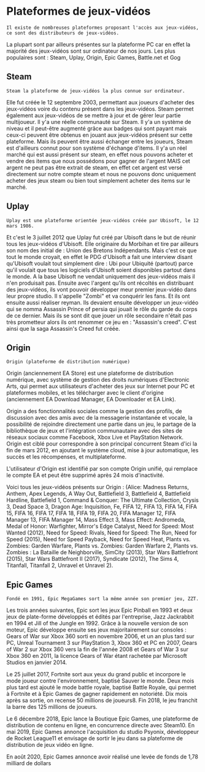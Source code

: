 # Plateformes de jeux-vidéos
    Il existe de nombreuses plateformes proposant l'accès aux jeux-vidéos, ce sont des distributeurs de jeux-vidéos.
La plupart sont par ailleurs présentes sur la plateforme PC car en effet la majorité des jeux-vidéos sont sur ordinateur de nos jours.
Les plus populaires sont : Steam, Uplay, Origin, Epic Games, Battle.net et Gog

## Steam
    Steam la plateforme de jeux-vidéos la plus connue sur ordinateur.
Elle fut créée le 12 septembre 2003, permettant aux joueurs d'acheter des jeux-vidéos voire du contenu présent dans les jeux-vidéos.
Steam permet également aux jeux-vidéos de se mettre à jour et de gérer leur partie multijoueur.
Il y'a une réelle communauté sur Steam. Il y'a un système de niveau et il peut-être augmenté grâce aux badges qui sont payant mais ceux-ci peuvent être obtenus
en jouant aux jeux-vidéos présent sur cette plateforme. Mais ils peuvent être aussi échanger entre les joueurs, Steam est d'ailleurs connut pour son système d'échange d'items.
Il y'a un réel marché qui est aussi présent sur steam, en effet nous pouvons acheter et vendre des items que nous possédons pour gagner de l'argent MAIS cet argent ne peut pas être extrait de steam, en effet cet argent est versé directement sur notre compte steam et nous ne pouvons donc uniquement acheter des jeux steam ou bien tout simplement acheter des items sur le marché.

## Uplay
    Uplay est une plateforme orientée jeux-vidéos créée par Ubisoft, le 12 mars 1986.
Et c'est le 3 juillet 2012 que Uplay fut créé par Ubisoft dans le but de réunir tous les jeux-vidéos d'Ubisoft.
Elle originaire du Morbihan et tire par ailleurs son nom des initial de : Union des Bretons Indépendants. Mais c'est ce que tout le monde croyait, en effet le PDG d'Ubisoft a fait une interview disant qu'Ubisoft voulait tout simplement dire : Ubi pour Ubiquité (partout) parce qu'il voulait que tous les logiciels d'Ubisoft soient disponibles partout dans le monde.
A la base Ubisoft ne vendait uniquement des jeux-vidéos mais il n'en produisait pas.
Ensuite avec l'argent qu'ils ont récoltés en distribuant des jeux-vidéos, ils vont pouvoir développer meur premier 
jeux-vidéo dans leur propre studio. Il s'appelle "Zombi" et va conquérir les fans. Et ils ont ensuite aussi réaliser reyman.
Ils devaient ensuite développer un jeux-vidéo qui se nomma Assassin Prince of persia qui jouait le rôle du garde du corps de ce dernier.
Mais ils se sont dit que jouer un rôle secondaire n'était pas très prometteur alors ils ont renommer ce jeu en : "Assassin's creed".
C'est ainsi que la saga Assassin's Creed fut créée.

## Origin
    Origin (plateforme de distribution numérique)
Origin (anciennement EA Store) est une plateforme de distribution numérique, avec système de gestion des droits numériques d'Electronic Arts, qui permet aux utilisateurs d'acheter des jeux sur Internet pour PC et plateformes mobiles, et les télécharger avec le client d'origine (anciennement EA Download Manager, EA Downloader et EA Link).

Origin a des fonctionnalités sociales comme la gestion des profils, de discussion avec des amis avec de la messagerie instantanée et vocale, la possibilité de rejoindre directement une partie dans un jeu, le partage de la bibliothèque de jeux et l'intégration communautaire avec des sites de réseaux sociaux comme Facebook, Xbox Live et PlayStation Network. Origin est ciblé pour correspondre à son principal concurrent Steam d'ici la fin de mars 2012, en ajoutant le système cloud, mise à jour automatique, les succès et les récompenses, et multiplateforme.

L'utilisateur d'Origin est identifié par son compte Origin unifié, qui remplace le compte EA et peut être supprimé après 24 mois d'inactivité.

Voici tous les jeux-vidéos présents sur Origin : 
(Alice: Madness Returns, Anthem, Apex Legends, A Way Out, Battlefield 3, Battlefield 4, Battlefield Hardline, Battlefield 1, Command & Conquer: The Ultimate Collection, Crysis 3, Dead Space 3, Dragon Age: Inquisition, Fe, FIFA 12, FIFA 13, FIFA 14, FIFA 15, FIFA 16, FIFA 17, FIFA 18, FIFA 19, FIFA 20, FIFA Manager 12, FIFA Manager 13, FIFA Manager 14, Mass Effect 3, Mass Effect: Andromeda, Medal of Honor: Warfighter, Mirror's Edge Catalyst, Need for Speed: Most Wanted (2012), Need for Speed: Rivals, Need for Speed: The Run, Need for Speed (2015), Need for Speed Payback, Need for Speed Heat, Plants vs. Zombies: Garden Warfare, Plants vs. Zombies: Garden Warfare 2, Plants vs. Zombies : La Bataille de Neighborville, SimCity (2013), Star Wars Battlefront (2015), Star Wars Battlefront II (2017), Syndicate (2012), The Sims 4, Titanfall, Titanfall 2, Unravel et Unravel 2).

## Epic Games
    Fondé en 1991, Epic MegaGames sort la même année son premier jeu, ZZT. 
Les trois années suivantes, Epic sort les jeux Epic Pinball en 1993 et deux jeux de plate-forme développés et édités par l'entreprise, Jazz Jackrabbit en 1994 et Jill of the Jungle en 1992.
Grâce à la nouvelle version de son moteur, Epic développe ensuite ses jeux majoritairement sur consoles : Gears of War sur Xbox 360 sorti en novembre 2006, et un an plus tard sur PC, Unreal Tournament 3 sur PlayStation 3, Xbox 360 et PC en 2007, Gears of War 2 sur Xbox 360 vers la fin de l'année 2008 et Gears of War 3 sur Xbox 360 en 2011, la licence Gears of War étant rachetée par Microsoft Studios en janvier 2014.

Le 25 juillet 2017, Fortnite sort aux yeux du grand public et incorpore le mode joueur contre l'environnement, baptisé Sauver le monde. Deux mois plus tard est ajouté le mode battle royale, baptisé Battle Royale, qui permet à Fortnite et à Epic Games de gagner rapidement en notoriété. Dix mois après sa sortie, on recense 50 millions de joueurs8. Fin 2018, le jeu franchit la barre des 125 millions de joueurs.

Le 6 décembre 2018, Epic lance la Boutique Epic Games, une plateforme de distribution de contenu en ligne, en concurrence directe avec Steam10. En mai 2019, Epic Games annonce l'acquisition du studio Psyonix, développeur de Rocket League11 et envisage de sortir le jeu dans sa plateforme de distribution de jeux vidéo en ligne.

En août 2020, Epic Games annonce avoir réalisé une levée de fonds de 1,78 milliard de dollars